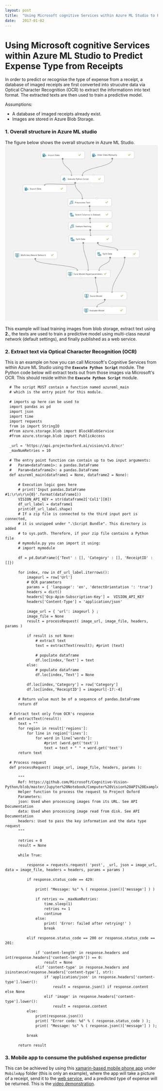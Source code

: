 ```yaml
---
layout: post
title:  "Using Microsoft cognitive Services within Azure ML Studio to Predict Expense Type from Receipts"
date:   2017-01-02
---
```


# Using Microsoft cognitive Services within Azure ML Studio to Predict Expense Type from Receipts

In order to predict or recognise the type of expense from a receipt, a database of imaged receipts are first converted into strucutre data via Optical Character Recognition (OCR) to extract the informationn into text format. The extracted texts are then used to train a predictive model. 

Assumptions: 
- A database of imaged receipts already exist.
- Images are stored in Azure Blob Storage.

### 1. Overall structure in Azure ML studio
The figure below shows the overall structure in Azure ML Studio.
![Jpg: mlstudio-overall](./images/2017-02-01-Expense-Recognition/mlstudio-main.jpg)

This example will load training images from blob storage, extract text using **2.**, the texts are used to train a predictive model using multi-class neural network (default settings), and finally published as a web service. 

### 2. Extract text via Optical Character Recognition (OCR)
This is an example on how you can call Microsoft's Cognitive Services from within Azure ML Studio using the **`Execute Python Script`** module. The Python code below will extract texts out from those images via Microsoft's OCR. This should reside within the **`Execute Python Script`** module. 

```
  # The script MUST contain a function named azureml_main
  # which is the entry point for this module.

  # imports up here can be used to 
  import pandas as pd
  import json
  import time
  import requests
  from io import StringIO
  #from azure.storage.blob import BlockBlobService
  #from azure.storage.blob import PublicAccess

  _url = 'https://api.projectoxford.ai/vision/v1.0/ocr'
  _maxNumRetries = 10

  # The entry point function can contain up to two input arguments:
  #   Param<dataframe1>: a pandas.DataFrame
  #   Param<dataframe2>: a pandas.DataFrame
  def azureml_main(dataframe1 = None, dataframe2 = None):

      # Execution logic goes here
      # print('Input pandas.DataFrame #1:\r\n\r\n{0}'.format(dataframe1))
      VISION_API_KEY = str(dataframe2['Col1'][0])
      df_url_label = dataframe1
      print(df_url_label.shape)
      # If a zip file is connected to the third input port is connected,
      # it is unzipped under ".\Script Bundle". This directory is added
      # to sys.path. Therefore, if your zip file contains a Python file
      # mymodule.py you can import it using:
      # import mymodule
      
      df = pd.DataFrame({'Text' : [], 'Category' : [], 'ReceiptID' : []})
      
      for index, row in df_url_label.iterrows():
          imageurl = row['Url']
          # OCR parameters
          params = { 'language': 'en', 'detectOrientation ': 'true'} 
          headers = dict()
          headers['Ocp-Apim-Subscription-Key'] =  VISION_API_KEY
          headers['Content-Type'] = 'application/json' 
          
          image_url = { 'url': imageurl } ; 
          image_file = None
          result = processRequest( image_url, image_file, headers, params )
          
          if result is not None:
              # extract text
              text = extractText(result); #print (text)
              
              # populate dataframe
              df.loc[index,'Text'] = text
          else:
              # populate dataframe
              df.loc[index,'Text'] = None
                          
          df.loc[index,'Category'] = row['Category']
          df.loc[index,'ReceiptID'] = imageurl[-17:-4]
          
      # Return value must be of a sequence of pandas.DataFrame
      return df

  # Extract text only from OCR's response
  def extractText(result):
      text = ""
      for region in result['regions']:
          for line in region['lines']:
              for word in line['words']:
                  #print (word.get('text'))
                  text = text + " " + word.get('text')
      return text
  
  # Process request
  def processRequest( image_url, image_file, headers, params ):

      """
      Ref: https://github.com/Microsoft/Cognitive-Vision-Python/blob/master/Jupyter%20Notebook/Computer%20Vision%20API%20Example.ipynb
      Helper function to process the request to Project Oxford
      Parameters:
      json: Used when processing images from its URL. See API Documentation
      data: Used when processing image read from disk. See API Documentation
      headers: Used to pass the key information and the data type request
      """

      retries = 0
      result = None

      while True:

          response = requests.request( 'post', _url, json = image_url, data = image_file, headers = headers, params = params )
          
          if response.status_code == 429: 

              print( "Message: %s" % ( response.json()['message'] ) )

              if retries <= _maxNumRetries: 
                  time.sleep(1) 
                  retries += 1
                  continue
              else: 
                  print( 'Error: failed after retrying!' )
                  break

          elif response.status_code == 200 or response.status_code == 201:

              if 'content-length' in response.headers and int(response.headers['content-length']) == 0: 
                  result = None 
              elif 'content-type' in response.headers and isinstance(response.headers['content-type'], str): 
                  if 'application/json' in response.headers['content-type'].lower(): 
                      result = response.json() if response.content else None 
                  elif 'image' in response.headers['content-type'].lower(): 
                      result = response.content
          else:
              print(response.json()) 
              print( "Error code: %d" % ( response.status_code ) ); 
              print( "Message: %s" % ( response.json()['message'] ) ); 

          break
          
      return result
```

### 3. Mobile app to consume the published expense predictor

This can be achieved by using this [xamarin-based mobile phone app](https://github.com/ryubidragonfire/receipt-recognition) under `MobileApp` folder (this is only an example), where the app will take a picture of a receipt, send it to the [web service](https://services.azureml.net/subscriptions/04f7ec88-8e28-41ed-8537-5e17766001f5/resourceGroups/agitare/providers/Microsoft.MachineLearning/webServices/09112016NN6Class.2016.11.9.22.6.12.701), and a predicted type of expense will be returned. This is the [video demonstration](https://youtu.be/1lCMWmS2Tmc). 



